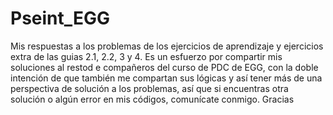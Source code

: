 # Pseint_EGG
Mis respuestas a los problemas de los ejercicios de aprendizaje y ejercicios extra de las guias 2.1, 2.2, 3 y 4.
Es un esfuerzo por compartir mis soluciones al restod e compañeros del curso de PDC de EGG, con la doble intención 
de que también me compartan sus lógicas y así tener más de una perspectiva de solución a los problemas, así que si 
encuentras otra solución o algún error en mis códigos, comunícate conmigo. Gracias
